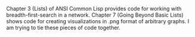 Chapter 3 (Lists) of ANSI Common Lisp provides code for working with
breadth-first-search in a network. Chapter 7 (Going Beyond Basic
Lists) shows code for creating visualizations in .png format of
arbitrary graphs. I am trying to tie these pieces of code together.
